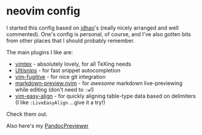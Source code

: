 # neovim config

I started this config based on [jdhao](https://github.com/jdhao/nvim-config)'s
(really nicely arranged and well commented). One's config is personal, of course,
and I've also gotten bits from other places that I should probably remember.

The main plugins I like are:
- [vimtex](https://github.com/lervag/vimtex) - absolutely lovely, for all TeXing needs
- [Ultisnips](https://github.com/SirVer/ultisnips) - for fast snippet autocompletion
- [vim-fugitive](https://github.com/tpope/vim-fugitive) - for nice git integration
- [markdown-preview.nvim](https://github.com/iamcco/markdown-preview.nvim) - for
  _awesome_ markdown live-previewing while editing (don't need to `:w`!)
- [vim-easy-align](https://github.com/junegunn/vim-easy-align) - for quickly aligning table-type data based on delimiters (I like `:LiveEasyAlign` ...give it a try!)

Check them out.

Also here's my [PandocPreviewer](./PandocPreviewer)
